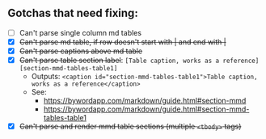 ## Gotchas that need fixing:

- [ ] Can't parse single column md tables
- [x] ~~Can't parse md table, if row doesn't start with | and end with |~~
- [x] ~~Can't parse captions above md table~~
- [x] ~~Can't parse table section label~~: `[Table caption, works as a reference][section-mmd-tables-table1]`
    - Outputs: `<caption id="section-mmd-tables-table1">Table caption, works as a reference</caption>`
    - See:
        - https://bywordapp.com/markdown/guide.html#section-mmd
        - https://bywordapp.com/markdown/guide.html#section-mmd-tables-table1
- [x] ~~Can't parse and render mmd table sections (multiple `<tbody>` tags)~~